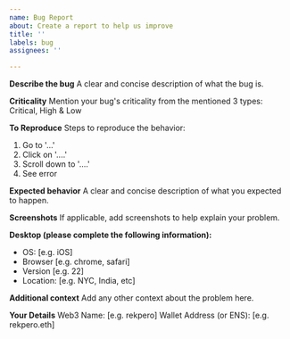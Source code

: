 ```yaml
---
name: Bug Report
about: Create a report to help us improve
title: ''
labels: bug
assignees: ''

---
```


**Describe the bug**
A clear and concise description of what the bug is.

**Criticality**
Mention your bug's criticality from the mentioned 3 types: Critical, High & Low

**To Reproduce**
Steps to reproduce the behavior:
1. Go to '...'
2. Click on '....'
3. Scroll down to '....'
4. See error

**Expected behavior**
A clear and concise description of what you expected to happen.

**Screenshots**
If applicable, add screenshots to help explain your problem.

**Desktop (please complete the following information):**
 - OS: [e.g. iOS]
 - Browser [e.g. chrome, safari]
 - Version [e.g. 22]
 - Location: [e.g. NYC, India, etc] 

**Additional context**
Add any other context about the problem here.

**Your Details**
Web3 Name: [e.g. rekpero]
Wallet Address (or ENS): [e.g. rekpero.eth]

